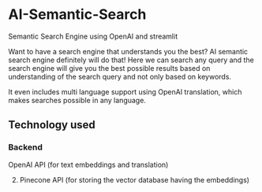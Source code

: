 # AI-Semantic-Search
Semantic Search Engine using OpenAI and streamlit

Want to have a search engine that understands you the best? AI semantic search engine definitely will do that! Here we can search any query and the search engine will give you the best possible results based on understanding of the search query and not only based on keywords.

It even includes multi language support using OpenAI translation, which makes searches possible in any language.
<h2>Technology used</h2>
<h3>Backend</h3>
OpenAI API (for text embeddings and translation)

2. Pinecone API (for storing the vector database having the embeddings)
